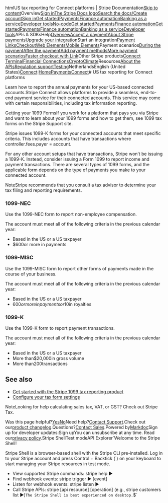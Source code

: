 htmlUS tax reporting for Connect platforms | Stripe Documentation[Skip to content](#main-content)Overview[Sign in](https://dashboard.stripe.com/login?redirect=https%3A%2F%2Fdocs.stripe.com%2Fconnect%2Ftax-reporting)[The Stripe Docs logo](/)[Search the docs/](#)[Create account](https://dashboard.stripe.com/register/connect)[Sign in](https://dashboard.stripe.com/login?redirect=https%3A%2F%2Fdocs.stripe.com%2Fconnect%2Ftax-reporting)[Get started](/get-started)[Payments](/payments)[Finance automation](/finance-automation)[Banking as a service](/financial-services)[Developer tools](/development)[No-code](/no-code)[Get started](/get-started)[Payments](/payments)[Finance automation](/finance-automation)[](#)[Get started](/get-started)[Payments](/payments)[Finance automation](/finance-automation)[Banking as a service](/financial-services)[Developer tools](/development)[](#)APIs & SDKsHelp[Overview](/docs/payments)[Accept a payment](#)[About Stripe payments](#)[Upgrade your integration](/docs/payments/upgrades)Start an integration[Payment Links](#)[Checkout](#)[Web Elements](#)[Mobile Elements](#)Payment scenarios[During the payment](#)[After the payment](#)[Add payment methods](#)[More payment scenarios](#)[Faster checkout with Link](#)Other Stripe products[Connect](#)
[Terminal](#)[Financial Connections](#)[Crypto](#)[Climate](#)Resources[About the APIs](#)[Regulation support](#)[Testing](/docs/testing)NetherlandsEnglish (United States)[](#)[](#)[Connect](/connect)·[Home](/docs)[Payments](/docs/payments)[Connect](/docs/connect)# US tax reporting for Connect platforms

Learn how to report the annual payments for your US-based connected accounts.Stripe Connect allows platforms to provide a seamless, end-to-end payment service for their connected accounts. This service may come with certain responsibilities, including tax information reporting.

Getting your 1099 FormsIf you work for a platform that pays you via Stripe and want to learn about your 1099 forms and how to get them, see 1099 tax forms on the Stripe Support site.

Stripe issues 1099-K forms for your connected accounts that meet specific criteria. This includes accounts that have transactions where controller.fees.payer = account.

For any other account setups that have transactions, Stripe won’t be issuing a 1099-K. Instead, consider issuing a Form 1099 to report income and payment transactions. There are several types of 1099 forms, and the applicable form depends on the type of payments you make to your connected account.

NoteStripe recommends that you consult a tax advisor to determine your tax filing and reporting requirements.

### 1099-NEC

Use the 1099-NEC form to report non-employee compensation.

The account must meet all of the following criteria in the previous calendar year:

- Based in the US or a US taxpayer
- $600or more in payments

### 1099-MISC

Use the 1099-MISC form to report other forms of payments made in the course of your business.

The account must meet all of the following criteria in the previous calendar year:

- Based in the US or a US taxpayer
- $600or more in payments or$10in royalties

### 1099-K

Use the 1099-K form to report payment transactions.

The account must meet all of the following criteria in the previous calendar year:

- Based in the US or a US taxpayer
- More than$20,000in gross volume
- More than200transactions

## See also

- [Get started with the Stripe 1099 tax reporting product](/connect/get-started-tax-reporting)
- [Configure your tax form settings](/connect/tax-form-settings)

NoteLooking for help calculating sales tax, VAT, or GST? Check out Stripe Tax.

Was this page helpful?[Yes](#)[No](#)Need help?[Contact Support](https://support.stripe.com/).Check out our[product changelog](https://stripe.com/blog/changelog).Questions?[Contact Sales](https://stripe.com/contact/sales).Powered by[Markdoc](https://markdoc.dev)Sign up for developer updates:Sign upYou can unsubscribe at any time. Read our[privacy policy](https://stripe.com/privacy).Stripe ShellTest modeAPI Explorer[](https://stripe.com/docs/stripe-cli#install)`Welcome to the Stripe Shell!

Stripe Shell is a browser-based shell with the Stripe CLI pre-installed. Log in to your
Stripe account and press Control + Backtick (`) on your keyboard to start managing your Stripe
resources in test mode.

- View supported Stripe commands: stripe help ▶️
- Find webhook events: stripe trigger ▶️ [event]
- Listen for webhook events: stripe listen ▶
- Call Stripe APIs: stripe [api resource] [operation] (e.g., stripe customers list ▶️)`The Stripe Shell is best experienced on desktop.`$`